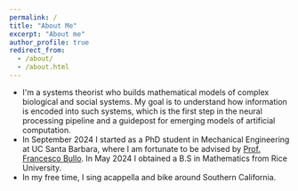 ```yaml
---
permalink: /
title: "About Me"
excerpt: "About me"
author_profile: true
redirect_from: 
  - /about/
  - /about.html
---
```

- I'm a systems theorist who builds mathematical models of complex biological and social systems. My goal is to understand how information is encoded into such systems, which is the first step in the neural processing pipeline and a guidepost for emerging models of artificial computation.
- In September 2024 I started as a PhD student in Mechanical Engineering at UC Santa Barbara, where I am fortunate to be advised by [Prof. Francesco Bullo](https://fbullo.github.io/). In May 2024 I obtained a B.S in Mathematics from Rice University.
- In my free time, I sing acappella and bike around Southern California.
